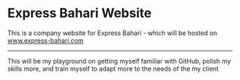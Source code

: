 # Express Bahari Website
This is a company website for Express Bahari - which will be hosted on www.express-bahari.com
- - -
This will be my playground on getting myself familiar with GitHub, polish my skills more, and train myself to adapt more to the needs of the my client
